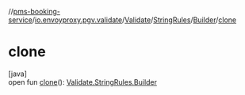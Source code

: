 //[pms-booking-service](../../../../../index.md)/[io.envoyproxy.pgv.validate](../../../index.md)/[Validate](../../index.md)/[StringRules](../index.md)/[Builder](index.md)/[clone](clone.md)

# clone

[java]\
open fun [clone](clone.md)(): [Validate.StringRules.Builder](index.md)